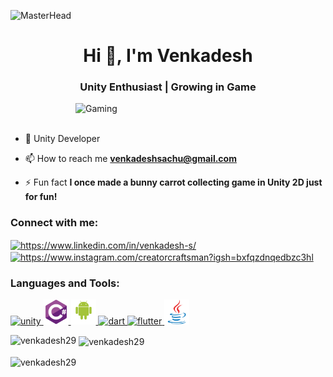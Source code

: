![MasterHead](https://i.pinimg.com/originals/15/e7/e3/15e7e300166c962d3b8a22f60b5cac9e.gif)
<h1 align="center">Hi 👋, I'm Venkadesh</h1>
<h3 align="center">Unity Enthusiast | Growing in Game</h3>
<img align= "right" alt = "Gaming" width = "400" src = "https://i.pinimg.com/originals/b7/1f/46/b71f46c816c737701a222f39b79c7e84.gif"><br><br>

- 🌱  Unity Developer

- 📫 How to reach me **venkadeshsachu@gmail.com**

- ⚡ Fun fact **I once made a bunny carrot collecting game in Unity 2D just for fun!**

<h3 align="left">Connect with me:</h3>
<p align="left">
<a href="https://linkedin.com/in/https://www.linkedin.com/in/venkadesh-s/" target="blank"><img align="center" src="https://raw.githubusercontent.com/rahuldkjain/github-profile-readme-generator/master/src/images/icons/Social/linked-in-alt.svg" alt="https://www.linkedin.com/in/venkadesh-s/" height="30" width="40" /></a>
<a href="https://instagram.com/https://www.instagram.com/creatorcraftsman?igsh=bxfqzdnqedbzc3hl" target="blank"><img align="center" src="https://raw.githubusercontent.com/rahuldkjain/github-profile-readme-generator/master/src/images/icons/Social/instagram.svg" alt="https://www.instagram.com/creatorcraftsman?igsh=bxfqzdnqedbzc3hl" height="30" width="40" /></a>
</p>

<h3 align="left">Languages and Tools:</h3>
<p align="left"> <a href="https://unity.com/" target="_blank" rel="noreferrer"> <img src="https://www.vectorlogo.zone/logos/unity3d/unity3d-icon.svg" alt="unity" width="40" height="40"/> <a href="https://www.w3schools.com/cs/" target="_blank" rel="noreferrer"> <img src="https://raw.githubusercontent.com/devicons/devicon/master/icons/csharp/csharp-original.svg" alt="csharp" width="40" height="40"/> </a> <a href="https://developer.android.com" target="_blank" rel="noreferrer"> <img src="https://raw.githubusercontent.com/devicons/devicon/master/icons/android/android-original-wordmark.svg" alt="android" width="40" height="40"/> </a>  <a href="https://dart.dev" target="_blank" rel="noreferrer"> <img src="https://www.vectorlogo.zone/logos/dartlang/dartlang-icon.svg" alt="dart" width="40" height="40"/> </a> <a href="https://flutter.dev" target="_blank" rel="noreferrer"> <img src="https://www.vectorlogo.zone/logos/flutterio/flutterio-icon.svg" alt="flutter" width="40" height="40"/> </a> <a href="https://www.java.com" target="_blank" rel="noreferrer"> <img src="https://raw.githubusercontent.com/devicons/devicon/master/icons/java/java-original.svg" alt="java" width="40" height="40"/> </a>  </a> </p>

<p><img align="left" src="https://github-readme-stats.vercel.app/api/top-langs?username=venkadesh29&show_icons=true&locale=en&layout=compact" alt="venkadesh29" /></p>

<p>&nbsp;<img align="center" src="https://github-readme-stats.vercel.app/api?username=venkadesh29&show_icons=true&locale=en" alt="venkadesh29" /></p>

<p><img align="center" src="https://github-readme-streak-stats.herokuapp.com/?user=venkadesh29&" alt="venkadesh29" /></p>
